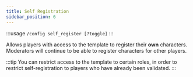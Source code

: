 ```yaml
---
title: Self Registration
sidebar_position: 6
---
```


:::usage
`/config self_register [?toggle]`
:::

Allows players with access to the template to register their **own** characters.
Moderators will continue to be able to register characters for other players.

:::tip
You can restrict access to the template to certain roles, in order to restrict self-registration to players who have already been validated.
:::


